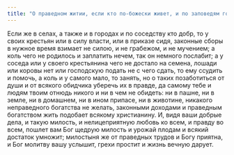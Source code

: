 ```yaml
---
title: "О праведном житии, если кто по-божески живет, и по заповедям господним, и по отеческому преданию, и по христианскому закону и если господин судит справедливо и нелицеприятно всех одинаково — богатого и бедного, ближнего и дальнего, то удовлетворены будут сборами справедливыми, и так поступать"
---
```


Если же в селах, а также и в городах и по соседству кто добр, то у своих крестьян или в силу власти, или в приказе сидя, законные сборы в нужное время взимает не силою, и не грабежом, и не мучением; а коль чего не родилось и заплатить нечем, так он немного послабит; а у соседа или у своего крестьянина чего не достало на семена, лошади или коровы нет или господскую подать не с чего сдать, то ему ссудить и помочь, а коль и у самого мало, то занять, но о таких позаботиться от души и от всякого обидчика уберечь их в правде, да самому тебе и людям твоим отнюдь никого и ни в чем не обидеть: ни в пашне, ни в земле, ни в домашнем, ни в ином припасе, ни в животине, никакого неправедного богатства не желать, законными доходами и праведным богатством жить подобает всякому христианину. И, видя ваши добрые дела, и такую милость, и нелицеприятную любовь ко всем, и правду во всем, пошлет вам Бог щедрую милость и урожай плодам и всякий достаток умножит; милостыня же от праведных трудов и Богу приятна, и Бог молитву вашу услышит, грехи простит и жизнь вечную дарует.
